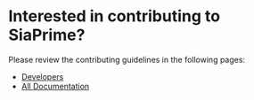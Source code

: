 Interested in contributing to SiaPrime?
=======================================

Please review the contributing guidelines in the following pages:
- [Developers](https://gitlab.com/SiaPrime/SiaPrime/blob/master/doc/Developers.md)
- [All Documentation](https://gitlab.com/SiaPrime/SiaPrime/tree/master/doc)
